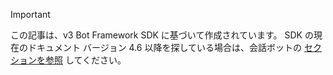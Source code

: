 > [!Important]
> この記事は、v3 Bot Framework SDK に基づいて作成されています。 SDK の現在のドキュメント バージョン 4.6 以降を探している場合は、会話ボットの [セクションを参照](~/bots/what-are-bots.md) してください。
